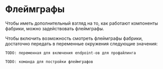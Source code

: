 # Флеймграфы
Чтобы иметь дополнительный взгляд на то, как работают компоненты фабрики, можно задействовать флеймграфы.

Чтобы включить возможность смотреть флеймграфы фабрики, достаточно передать в переменные окружения следующие значения:
```
TODO: переменная для включения endpoint-ов для профайлинга
```

```
TODO: команда для постройки флеймграфов
```